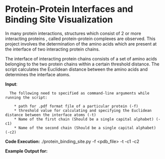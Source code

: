  # Protein-Protein Interfaces and Binding Site Visualization

 In many protein interactions, structures which consist of 2 or more interacting proteins , called protein-protein complexes are observed. This project involves the determination of the amino acids which are present at the interface of two interacting protein chains.

 The interface of interacting protein chains consists of a set of amino acids belonging to the two protein chains within a certain threshold distance. The script calculates the Euclidean distance between the amino acids and determines the interface atoms.

 **Input**:

      The following need to specified as command-line arguments while running the script:

        * path for .pdf format file of a particular protein (-f)
        * threshold value for calculating and specifying the Euclidean distance between the interface atoms (-t)
        * Name of the first chain (Should be a single capital alphabet) (-c1)
        * Name of the second chain (Should be a single capital alphabet) (-c2)

**Code Execution:** ./protein_binding_site.py -f <pdb_file> -t <threshold value> -c1 <chain1> -c2 <chain2>

**Example Output for:**
